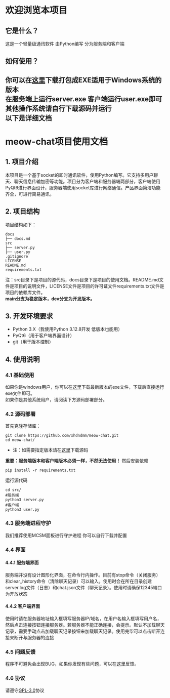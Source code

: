 # 欢迎浏览本项目
## 它是什么？
这是一个轻量级通讯软件 由Python编写 分为服务端和客户端
## 如何使用？
你可以在[这里](https://github.com/xhdndmm/meow-chat/releases)下载打包成EXE适用于Windows系统的版本  
在服务端上运行server.exe 客户端运行user.exe即可  
其他操作系统请自行下载源码并运行  
以下是详细文档
---
# meow-chat项目使用文档
## 1. 项目介绍
本项目是一个基于socket的即时通讯软件，使用Python编写。它支持多用户聊天、聊天信息传输加密等功能。项目分为客户端和服务器端两部分，客户端使用PyQt6进行界面设计，服务器端使用socket库进行网络通信。产品界面简洁功能齐全，可进行简易通讯。
## 2. 项目结构
项目结构如下：
```
docs
├── docs.md
src
├── server.py
├── user.py
.gitignore
LICENSE
README.md
requirements.txt
```
注：src目录下是项目的源代码，docs目录下是项目的使用文档。README.md文件是项目的说明文件，LICENSE文件是项目的许可证文件requirements.txt文件是项目的依赖库文件。  
**main分支为稳定版本，dev分支为开发版本。**
## 3. 开发环境要求
- Python 3.X（我使用Python 3.12.8开发 低版本也能用）
- PyQt6（用于客户端界面设计）
- git（用于版本控制）
## 4. 使用说明
### 4.1 基础使用
如果你是windows用户，你可以在[这里](https://github.com/xhdndmm/meow-chat/releases)下载最新版本的exe文件，下载后直接运行exe文件即可。  
如果你是其他系统用户，请阅读下方源码部署部分。
### 4.2 源码部署
首先克隆存储库：
```
git clone https://github.com/xhdndmm/meow-chat.git
cd meow-chat/
```
* 注：如需要指定版本请在[这里](https://github.com/xhdndmm/meow-chat/releases)下载源码  

**重要：服务端版本和客户端版本必须一样，不然无法使用！**
然后安装依赖
```
pip install -r requirements.txt
```
运行源代码
```
cd src/
#服务端
python3 server.py
#客户端
python3 user.py
```
### 4.3 服务端进程守护
我们推荐使用MCSM面板进行守护进程 你可以自行下载并配置
### 4.4 界面
#### 4.4.1 服务端界面
服务端并没有设计图形化界面，在命令行内操作。目前有stop命令（关闭服务）和clear_history命令（清除聊天记录）可以输入。使用时会在所在目录创建server.log文件（日志）和chat.json文件（聊天记录）。使用时请确保12345端口为开放状态
#### 4.4.2 客户端界面
使用时请在服务器地址输入框填写服务器IP/域名，在用户名输入框填写用户名，然后点击连接按钮连接服务器。若服务器不能正确连接，会提示。默认不加载聊天记录，需要手动点击加载聊天记录按钮来加载聊天记录。使用完毕可以点击断开连接来断开与服务器的连接
### 4.5 问题反馈
程序不可避免会出现BUG，如果你发现有些问题，可以在[这里](https://github.com/xhdndmm/meow-chat/issues)反馈。
### 4.6 协议
请遵守[GPL-3.0](./LICENSE)协议